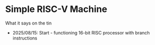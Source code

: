 # Simple RISC-V Machine

What it says on the tin

* 2025/08/15: Start - functioning 16-bit RISC processor with branch instructions
